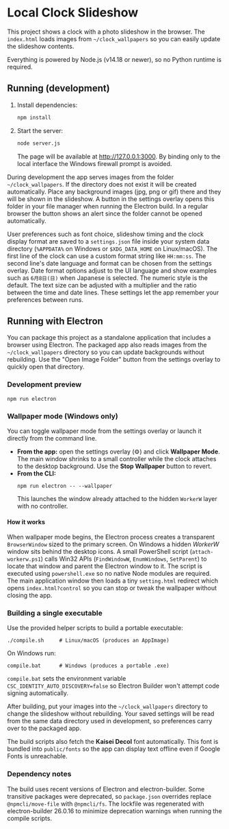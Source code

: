 # Local Clock Slideshow

This project shows a clock with a photo slideshow in the browser. The
`index.html` loads images from `~/clock_wallpapers` so you can easily update the
slideshow contents.

Everything is powered by Node.js (v14.18 or newer), so no Python runtime is required.

## Running (development)

1. Install dependencies:
   ```sh
   npm install
   ```
2. Start the server:
   ```sh
   node server.js
   ```
   The page will be available at <http://127.0.0.1:3000>.
   By binding only to the local interface the Windows firewall prompt is
   avoided.

During development the app serves images from the folder `~/clock_wallpapers`.
If the directory does not exist it will be created automatically. Place any
background images (jpg, png or gif) there and they will be shown in the
slideshow. A button in the settings overlay opens this folder in your file
manager when running the Electron build. In a regular browser the button shows
an alert since the folder cannot be opened automatically.

User preferences such as font choice, slideshow timing and the clock display
format are saved to a `settings.json` file inside your system data directory
(`%APPDATA%` on Windows or `$XDG_DATA_HOME` on Linux/macOS). The first line of
the clock can use a custom format string like `HH:mm:ss`. The second line's date
language and format can be chosen from the settings overlay. Date format options
adjust to the UI language and show examples such as `6月8日(日)` when Japanese is
selected. The numeric style is the default. The text size can be adjusted with a
multiplier and the ratio between the time and date lines. These settings let the
app remember your preferences between runs.

## Running with Electron

You can package this project as a standalone application that includes a
browser using Electron. The packaged app also reads images from the
`~/clock_wallpapers` directory so you can update backgrounds without
rebuilding. Use the "Open Image Folder" button from the settings overlay to
quickly open that directory.

### Development preview

```
npm run electron
```

### Wallpaper mode (Windows only)

You can toggle wallpaper mode from the settings overlay or launch it directly from the command line.

- **From the app:** open the settings overlay (⚙️) and click **Wallpaper Mode**. The main window shrinks to a small controller while the clock attaches to the desktop background. Use the **Stop Wallpaper** button to revert.
- **From the CLI:**
  ```
  npm run electron -- --wallpaper
  ```
  This launches the window already attached to the hidden `WorkerW` layer with no controller.

#### How it works

When wallpaper mode begins, the Electron process creates a transparent `BrowserWindow` sized to the primary screen. On Windows a hidden *WorkerW* window sits behind the desktop icons. A small PowerShell script (`attach-workerw.ps1`) calls Win32 APIs (`FindWindowW`, `EnumWindows`, `SetParent`) to locate that window and parent the Electron window to it. The script is executed using `powershell.exe` so no native Node modules are required. The main application window then loads a tiny `setting.html` redirect which opens `index.html?control` so you can stop or tweak the wallpaper without closing the app.

### Building a single executable

Use the provided helper scripts to build a portable executable:

```
./compile.sh     # Linux/macOS (produces an AppImage)
```

On Windows run:

```
compile.bat      # Windows (produces a portable .exe)
```
`compile.bat` sets the environment variable `CSC_IDENTITY_AUTO_DISCOVERY=false`
so Electron Builder won't attempt code signing automatically.

After building, put your images into the `~/clock_wallpapers` directory to
change the slideshow without rebuilding.
Your saved settings will be read from the same data directory used in
development, so preferences carry over to the packaged app.

The build scripts also fetch the **Kaisei Decol** font automatically. This
font is bundled into `public/fonts` so the app can display text offline even if
Google Fonts is unreachable.

### Dependency notes

The build uses recent versions of Electron and electron-builder. Some
transitive packages were deprecated, so `package.json` overrides replace
`@npmcli/move-file` with `@npmcli/fs`. The lockfile was regenerated with
electron-builder 26.0.16 to minimize deprecation warnings when running the
compile scripts.
